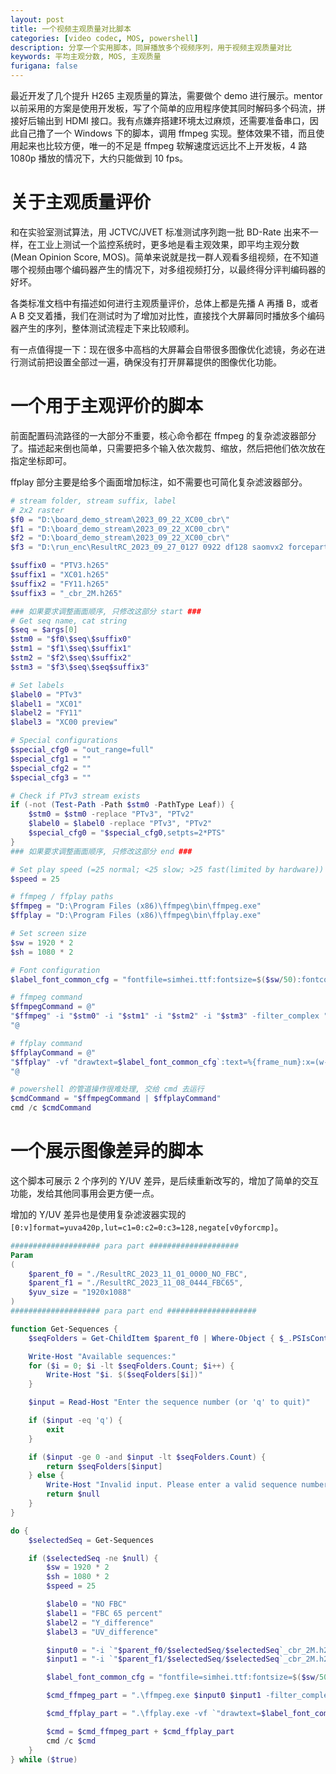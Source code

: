 ```yaml
---
layout: post
title: 一个视频主观质量对比脚本
categories: [video codec, MOS, powershell]
description: 分享一个实用脚本，同屏播放多个视频序列，用于视频主观质量对比
keywords: 平均主观分数, MOS, 主观质量
furigana: false
---
```


最近开发了几个提升 H265 主观质量的算法，需要做个 demo 进行展示。mentor 以前采用的方案是使用开发板，写了个简单的应用程序使其同时解码多个码流，拼接好后输出到 HDMI 接口。我有点嫌弃搭建环境太过麻烦，还需要准备串口，因此自己撸了一个 Windows 下的脚本，调用 ffmpeg 实现。整体效果不错，而且使用起来也比较方便，唯一的不足是 ffmpeg 软解速度远远比不上开发板，4 路 1080p 播放的情况下，大约只能做到 10 fps。

# 关于主观质量评价

和在实验室测试算法，用 JCTVC/JVET 标准测试序列跑一批 BD-Rate 出来不一样，在工业上测试一个监控系统时，更多地是看主观效果，即平均主观分数 (Mean Opinion Score, MOS)。简单来说就是找一群人观看多组视频，在不知道哪个视频由哪个编码器产生的情况下，对多组视频打分，以最终得分评判编码器的好坏。

各类标准文档中有描述如何进行主观质量评价，总体上都是先播 A 再播 B，或者 A B 交叉着播，我们在测试时为了增加对比性，直接找个大屏幕同时播放多个编码器产生的序列，整体测试流程走下来比较顺利。

有一点值得提一下：现在很多中高档的大屏幕会自带很多图像优化滤镜，务必在进行测试前把设置全部过一遍，确保没有打开屏幕提供的图像优化功能。

# 一个用于主观评价的脚本

前面配置码流路径的一大部分不重要，核心命令都在 ffmpeg 的复杂滤波器部分了。描述起来倒也简单，只需要把多个输入依次裁剪、缩放，然后把他们依次放在指定坐标即可。

ffplay 部分主要是给多个画面增加标注，如不需要也可简化复杂滤波器部分。


```powershell
# stream folder, stream suffix, label
# 2x2 raster
$f0 = "D:\board_demo_stream\2023_09_22_XC00_cbr\"
$f1 = "D:\board_demo_stream\2023_09_22_XC00_cbr\"
$f2 = "D:\board_demo_stream\2023_09_22_XC00_cbr\"
$f3 = "D:\run_enc\ResultRC_2023_09_27_0127 0922 df128 saomvx2 forcepart0 skip91 lx0.7 intraw6\"

$suffix0 = "PTV3.h265"
$suffix1 = "XC01.h265"
$suffix2 = "FY11.h265"
$suffix3 = "_cbr_2M.h265"

### 如果要求调整画面顺序, 只修改这部分 start ###
# Get seq name, cat string
$seq = $args[0]
$stm0 = "$f0\$seq\$suffix0"
$stm1 = "$f1\$seq\$suffix1"
$stm2 = "$f2\$seq\$suffix2"
$stm3 = "$f3\$seq\$seq$suffix3"

# Set labels
$label0 = "PTv3"
$label1 = "XC01"
$label2 = "FY11"
$label3 = "XC00 preview"

# Special configurations
$special_cfg0 = "out_range=full"
$special_cfg1 = ""
$special_cfg2 = ""
$special_cfg3 = ""

# Check if PTv3 stream exists
if (-not (Test-Path -Path $stm0 -PathType Leaf)) {
    $stm0 = $stm0 -replace "PTv3", "PTv2"
    $label0 = $label0 -replace "PTv3", "PTv2"
    $special_cfg0 = "$special_cfg0,setpts=2*PTS"
}
### 如果要求调整画面顺序, 只修改这部分 end ###

# Set play speed (=25 normal; <25 slow; >25 fast(limited by hardware))
$speed = 25

# ffmpeg / ffplay paths
$ffmpeg = "D:\Program Files (x86)\ffmpeg\bin\ffmpeg.exe"
$ffplay = "D:\Program Files (x86)\ffmpeg\bin\ffplay.exe"

# Set screen size
$sw = 1920 * 2
$sh = 1080 * 2

# Font configuration
$label_font_common_cfg = "fontfile=simhei.ttf:fontsize=$($sw/50):fontcolor=red"

# ffmpeg command
$ffmpegCommand = @"
"$ffmpeg" -i "$stm0" -i "$stm1" -i "$stm2" -i "$stm3" -filter_complex "nullsrc=size=$sw`x$sh`:rate=25[base]; [0:v]crop=1920:1080:0:0,scale=$($sw/2):$($sh/2):$special_cfg0[0:tmp]; [1:v]crop=1920:1080:0:0,scale=$($sw/2):$($sh/2):$special_cfg1[1:tmp]; [2:v]crop=1920:1080:0:0,scale=$($sw/2):$($sh/2):$special_cfg2[2:tmp]; [3:v]crop=1920:1080:0:0,scale=$($sw/2):$($sh/2):$special_cfg3[3:tmp]; [base][0:tmp]overlay=0:0[a]; [a][1:tmp]overlay=$($sw/2):0[b]; [b][2:tmp]overlay=0:$($sh/2)[c]; [c][3:tmp]overlay=$($sw/2):$($sh/2)[d]; [d]setpts=25/$speed*PTS" -f avi -c:v rawvideo -pix_fmt yuv420p -
"@

# ffplay command
$ffplayCommand = @"
"$ffplay" -vf "drawtext=$label_font_common_cfg`:text=%{frame_num}:x=(w-tw)/2:y=h-lh,drawtext=$label_font_common_cfg`:text=$label0`:x=0:y=0,drawtext=$label_font_common_cfg`:text=$label1`:x=$($sw/2):y=0,drawtext=$label_font_common_cfg`:text=$label2`:x=0:y=$($sh/2),drawtext=$label_font_common_cfg`:text=$label3`:x=$($sw/2):y=$($sh/2)" -noframedrop -left 9999 -fs -
"@

# powershell 的管道操作很难处理, 交给 cmd 去运行
$cmdCommand = "$ffmpegCommand | $ffplayCommand"
cmd /c $cmdCommand
```

# 一个展示图像差异的脚本

这个脚本可展示 2 个序列的 Y/UV 差异，是后续重新改写的，增加了简单的交互功能，发给其他同事用会更方便一点。

增加的 Y/UV 差异也是使用复杂滤波器实现的```[0:v]format=yuva420p,lut=c1=0:c2=0:c3=128,negate[v0yforcmp]```。


```powershell
#################### para part ####################
Param 
(
    $parent_f0 = "./ResultRC_2023_11_01_0000_NO_FBC", 
    $parent_f1 = "./ResultRC_2023_11_08_0444_FBC65",
    $yuv_size = "1920x1088"
)
#################### para part end ####################

function Get-Sequences {
    $seqFolders = Get-ChildItem $parent_f0 | Where-Object { $_.PSIsContainer } | Select-Object -ExpandProperty Name

    Write-Host "Available sequences:"
    for ($i = 0; $i -lt $seqFolders.Count; $i++) {
        Write-Host "$i. $($seqFolders[$i])"
    }

    $input = Read-Host "Enter the sequence number (or 'q' to quit)"

    if ($input -eq 'q') {
        exit
    }

    if ($input -ge 0 -and $input -lt $seqFolders.Count) {
        return $seqFolders[$input]
    } else {
        Write-Host "Invalid input. Please enter a valid sequence number or 'q' to quit."
        return $null
    }
}

do {
    $selectedSeq = Get-Sequences

    if ($selectedSeq -ne $null) {
        $sw = 1920 * 2
        $sh = 1080 * 2
        $speed = 25

        $label0 = "NO FBC"
        $label1 = "FBC 65 percent"
        $label2 = "Y_difference"
        $label3 = "UV_difference"

        $input0 = "-i `"$parent_f0/$selectedSeq/$selectedSeq`_cbr_2M.h265`"" 
        $input1 = "-i `"$parent_f1/$selectedSeq/$selectedSeq`_cbr_2M.h265`"" 

        $label_font_common_cfg = "fontfile=simhei.ttf:fontsize=$($sw/50):fontcolor=red"

        $cmd_ffmpeg_part = ".\ffmpeg.exe $input0 $input1 -filter_complex `"nullsrc=size=$sw`x$sh`:rate=25[base]; [0:v]scale=$($sw/2)`:$($sh/2)[0:vp]; [1:v]scale=$($sw/2)`:$($sh/2)[1:vp]; [0:v]format=yuva420p,lut=c1=0:c2=0:c3=128,negate[v0yforcmp]; [1:v]format=yuva420p,lut=c1=0:c2=0[v1yforcmp]; [v1yforcmp][v0yforcmp]overlay,scale=$($sw/2)`:$($sh/2)[2:vp]; [0:v]format=yuva420p,lut=c0=0:c3=128,negate[v0uvforcmp]; [1:v]format=yuva420p,lut=c0=0[v1uvforcmp]; [v1uvforcmp][v0uvforcmp]overlay,scale=$($sw/2)`:$($sh/2)[3:vp]; [base][0:vp]overlay=0:0[a]; [a][1:vp]overlay=$($sw/2)`:0[b]; [b][2:vp]overlay=0:$($sh/2)[c]; [c][3:vp]overlay=$($sw/2)`:$($sh/2)[d]; [d]setpts=$(25/$speed)*PTS`" -f avi -c:v rawvideo -pix_fmt yuv420p - | "

        $cmd_ffplay_part = ".\ffplay.exe -vf `"drawtext=$label_font_common_cfg`:text=%{frame_num}:x=(w-tw)/2:y=h-lh,drawtext=$label_font_common_cfg`:text=$label0`:x=0:y=0,drawtext=$label_font_common_cfg`:text=$label1`:x=$($sw/2):y=0,drawtext=$label_font_common_cfg`:text=$label2`:x=0:y=$($sh/2),drawtext=$label_font_common_cfg`:text=$label3`:x=$($sw/2):y=$($sh/2)`" -noframedrop -left 9999 -fs -"

        $cmd = $cmd_ffmpeg_part + $cmd_ffplay_part
        cmd /c $cmd
    }
} while ($true)
```